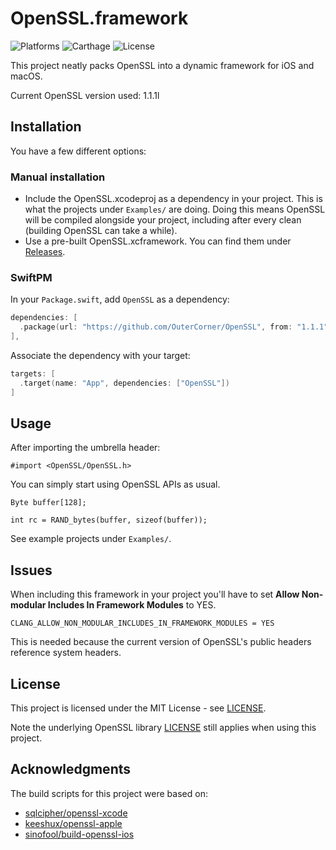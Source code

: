 # OpenSSL.framework

![Platforms](https://img.shields.io/badge/platforms-macOS%20%7C%20iOS-lightgrey.svg)
![Carthage](https://img.shields.io/badge/Carthage-compatible-green.svg)
![License](https://img.shields.io/badge/license-MIT-blue.svg)

This project neatly packs OpenSSL into a dynamic framework for iOS and macOS.

Current OpenSSL version used: 1.1.1l

## Installation

You have a few different options:

### Manual installation

 *  Include the OpenSSL.xcodeproj as a dependency in your project. This is what the projects under ```Examples/``` are doing. Doing this means OpenSSL will be compiled alongside your project, including after every clean (building OpenSSL can take a while).  
 *  Use a pre-built OpenSSL.xcframework. You can find them under [Releases](https://github.com/OuterCorner/OpenSSL/releases).

### SwiftPM

In your `Package.swift`, add `OpenSSL` as a dependency:
```swift
dependencies: [
  .package(url: "https://github.com/OuterCorner/OpenSSL", from: "1.1.1")
],
```

Associate the dependency with your target:
```swift
targets: [
  .target(name: "App", dependencies: ["OpenSSL"])
]
```

## Usage

After importing the umbrella header:

```ObjC
#import <OpenSSL/OpenSSL.h>
```
You can simply start using OpenSSL APIs as usual.

```ObjC
Byte buffer[128];
    
int rc = RAND_bytes(buffer, sizeof(buffer));
```

See example projects under ```Examples/```.

## Issues

When including this framework in your project you'll have to set **Allow Non-modular Includes In Framework Modules** to YES.

```
CLANG_ALLOW_NON_MODULAR_INCLUDES_IN_FRAMEWORK_MODULES = YES
```

This is needed because the current version of OpenSSL's public headers reference system headers.

## License

This project is licensed under the MIT License - see [LICENSE](LICENSE).

Note the underlying OpenSSL library [LICENSE](https://github.com/openssl/openssl/blob/master/LICENSE) still applies when using this project.

## Acknowledgments

The build scripts for this project were based on:

 * [sqlcipher/openssl-xcode](https://github.com/sqlcipher/openssl-xcode)
 * [keeshux/openssl-apple](https://github.com/keeshux/openssl-apple)
 * [sinofool/build-openssl-ios](https://github.com/sinofool/build-openssl-ios)

